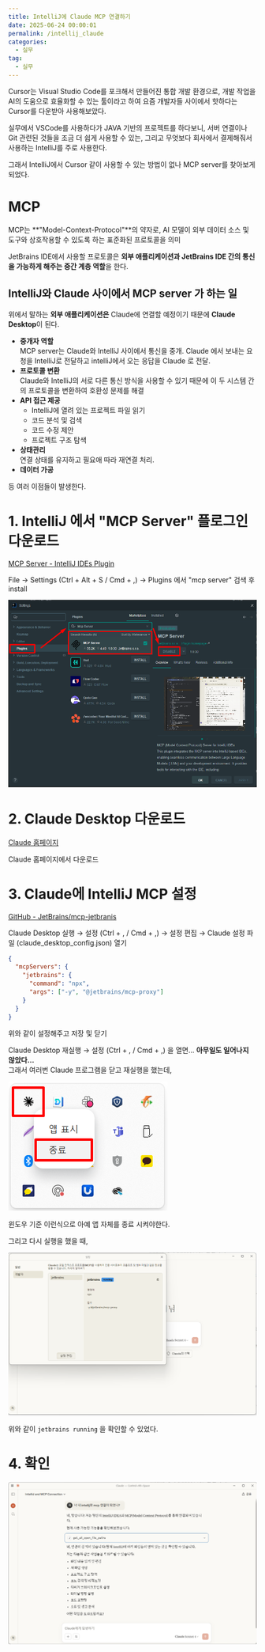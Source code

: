 ```yaml
---
title: IntelliJ에 Claude MCP 연결하기
date: 2025-06-24 00:00:01
permalink: /intellij_claude
categories:
  - 실무
tag:
  - 실무
---
```


Cursor는 Visual Studio Code를 포크해서 만들어진 통합 개발 환경으로, 개발 작업을 AI의 도움으로 효율화할 수 있는 툴이라고 하여 
요즘 개발자들 사이에서 핫하다는 Cursor를 다운받아 사용해보았다.

실무에서 VSCode를 사용하다가 JAVA 기반의 프로젝트를 하다보니, 서버 연결이나 Git 관련된 것들을 조금 더 쉽게 사용할 수 있는, 
그리고 무엇보다 회사에서 결제해줘서 사용하는 IntelliJ를 주로 사용한다.

그래서 IntelliJ에서 Cursor 같이 사용할 수 있는 방법이 없나 MCP server를 찾아보게 되었다.

# MCP
MCP는 **&quot;Model-Context-Protocol&quot;**의 약자로, AI 모델이 외부 데이터 소스 및 도구와 상호작용할 수 있도록 하는 표준화된 프로토콜을 의미

JetBrains IDE에서 사용할 프로토콜은 **외부 애플리케이션과 JetBrains IDE 간의 통신을 가능하게 해주는 중간 계층 역할**을 한다.

## IntelliJ와 Claude 사이에서 MCP server 가 하는 일 
위에서 말하는 **외부 애플리케이션은** Claude에 연결할 예정이기 때문에 **Claude Desktop**이 된다.

- **중개자 역할**<br/>
  MCP server는 Claude와 IntelliJ 사이에서 통신을 중개. Claude 에서 보내는 요청을 IntelliJ로 전달하고 intelliJ에서 오는 응답을 Claude 로 전달.
- **프로토콜 변환**<br/>
  Claude와 IntelliJ의 서로 다른 통신 방식을 사용할 수 있기 때문에 이 두 시스템 간의 프로토콜을 변환하여 호환성 문제를 해결
- **API 접근 제공**<br/>
  - IntelliJ에 열려 있는 프로젝트 파일 읽기
  - 코드 분석 및 검색
  - 코드 수정 제안
  - 프로젝트 구조 탐색
- **상태관리**<br/>
  연결 상태를 유지하고 필요애 따라 재연결 처리.
- **데이터 가공**

등 여러 이점들이 발생한다.

# 1. IntelliJ 에서 "MCP Server" 플로그인 다운로드
[MCP Server - IntelliJ IDEs Plugin](https://plugins.jetbrains.com/plugin/26071-mcp-server)

File → Settings (Ctrl + Alt + S / Cmd + ,) → Plugins 에서 "mcp server" 검색 후 install

![](/assets/images/etc/mcp_1.png)

# 2. Claude Desktop 다운로드
[Claude 홈페이지](https://claude.ai/download?ref=maginative.com)

Claude 홈페이지에서 다운로드

# 3. Claude에 IntelliJ MCP 설정
[GitHub - JetBrains/mcp-jetbranis](https://github.com/JetBrains/mcp-jetbrains)

Claude Desktop 실행 → 설정 (Ctrl + , / Cmd + ,) → 설정 편집 → Claude 설정 파일 (claude_desktop_config.json) 열기

```json
{
  "mcpServers": {
    "jetbrains": {
      "command": "npx",
      "args": ["-y", "@jetbrains/mcp-proxy"]
    }
  }
}
```
위와 같이 설정해주고 저장 및 닫기

Claude Desktop 재실행 → 설정 (Ctrl + , / Cmd + ,) 을 열면... **아무일도 일어나지 않았다...**<br/>
그래서 여러번 Claude 프로그램을 닫고 재실행을 했는데,

![](/assets/images/etc/mcp_2.png)

윈도우 기준 이런식으로 아예 앱 자체를 종료 시켜야한다.

그리고 다시 실행을 했을 때,

![](/assets/images/etc/mcp_3.png)

위와 같이 `jetbrains running` 을 확인할 수 있었다.

# 4. 확인
![](/assets/images/etc/mcp_4.png)
